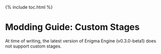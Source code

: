 {% include toc.html %}
# Modding Guide: Custom Stages

At time of writing, the latest version of Enigma Engine (v0.3.0-beta1) does not support custom stages.
